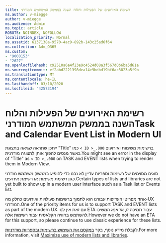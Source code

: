 ```yaml
---
title: רשימת האירועים של הפעילות והלוח השנה בממשק המשתמש המודרני
ms.author: v-miegge
author: v-miegge
ms.audience: Admin
ms.topic: article
ROBOTS: NOINDEX, NOFOLLOW
localization_priority: Normal
ms.assetid: 6137138a-9570-4ac9-892b-143c25ad6f64
ms.collection: Adm_O365
ms.custom:
- "9000153"
- "2627"
ms.openlocfilehash: c92510a6a4f23e9c4524d08a3f567d0b6ba5d61a
ms.sourcegitcommit: ef2abd2221398dea14e9bdbd19bf6ac3823a5f9b
ms.translationtype: MT
ms.contentlocale: he-IL
ms.lasthandoff: 03/10/2020
ms.locfileid: "42573194"
---
```

# <a name="task-and-calendar-event-list-in-modern-ui"></a><span data-ttu-id="c20c7-102">רשימת האירועים של הפעילות והלוח השנה בממשק המשתמש המודרני</span><span class="sxs-lookup"><span data-stu-id="c20c7-102">Task and Calendar Event List in Modern UI</span></span>

<span data-ttu-id="c20c7-103">ייתכן שתראה שגיאה בתצוגת "Title" כמו `< ID >_.000` ברשימות משימות ואירועים כאשר מנסים להפוך אותן לתצוגה מודרנית.</span><span class="sxs-lookup"><span data-stu-id="c20c7-103">You might see an error in the display of "Title" as `< ID >_.000` on TASK and EVENT lists when trying to render them in Modern View.</span></span>

<span data-ttu-id="c20c7-104">סוגים מסוימים של רשימות וספריות עדיין לא נבנו כדי להופיע בממשק משתמש מודרני כגון רשימת משימות או רשימת אירועים.</span><span class="sxs-lookup"><span data-stu-id="c20c7-104">Certain types of lists and libraries are not yet built to show up in a modern user interface such as a Task list or Events list.</span></span>

<span data-ttu-id="c20c7-105">אחד מפריטי העדיפות עבורנו הוא לתמוך ברשימות פעילויות ואירועים כחלק מה-UX המודרני.</span><span class="sxs-lookup"><span data-stu-id="c20c7-105">One of the priority items for us is to support TASK and EVENT lists as part of the modern UX.</span></span> <span data-ttu-id="c20c7-106">עם זאת אין לנו ETA עבור תמיכה זו, אז אנא המשיכו להשתמש בחוויה הקלאסית עבור רשימות אלה.</span><span class="sxs-lookup"><span data-stu-id="c20c7-106">However we do not have an ETA for this support, so please continue to use classic experience for these lists.</span></span>

<span data-ttu-id="c20c7-107">לקבלת מידע נוסף, בקר [במקסם את השימוש ברשימות ובספריות מודרניות](https://docs.microsoft.com/sharepoint/dev/transform/modernize-userinterface-lists-and-libraries).</span><span class="sxs-lookup"><span data-stu-id="c20c7-107">For more information, visit [Maximize use of modern lists and libraries](https://docs.microsoft.com/sharepoint/dev/transform/modernize-userinterface-lists-and-libraries).</span></span>
